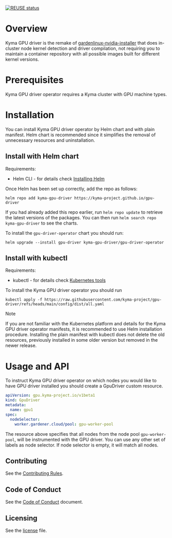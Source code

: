 [![REUSE status](https://api.reuse.software/badge/github.com/kyma-project/gpu-driver)](https://api.reuse.software/info/github.com/kyma-project/gpu-driver)

# Overview

Kyma GPU driver is the remake of 
[gardenlinux-nvidia-installer](https://github.com/gardenlinux/gardenlinux-nvidia-installer)
that does in-cluster node kernel detection and driver compilation, not requiring 
you to maintain a container repository with all possible images built for different 
kernel versions.

# Prerequisites

Kyma GPU driver operator requires a Kyma cluster with GPU machine types.

# Installation

You can install Kyma GPU driver operator by Helm chart and with plain manifest. 
Helm chart is recommended since it simplifies the removal of unnecessary resources
and uninstallation.

## Install with Helm chart

Requirements:
* Helm CLI - for details check [Installing Helm](https://helm.sh/docs/intro/install/)

Once Helm has been set up correctly, add the repo as follows:

```shell
helm repo add kyma-gpu-driver https://kyma-project.github.io/gpu-driver
```

If you had already added this repo earlier, run `helm repo update` to retrieve
the latest versions of the packages. You can then run
`helm search repo kyma-gpu-driver` to see the charts.

To install the `gpu-driver-operator` chart you should run:

```shell
helm upgrade --install gpu-driver kyma-gpu-driver/gpu-driver-operator
```

## Install with kubectl 

Requirements:
* kubectl - for details check [Kubernetes tools](https://kubernetes.io/docs/tasks/tools/#kubectl)

To install the Kyma GPU driver operator you should run

```shell
kubectl apply -f https://raw.githubusercontent.com/kyma-project/gpu-driver/refs/heads/main/config/dist/all.yaml
```

> [!NOTE]  
> If you are not familiar with the Kubernetes platform and details for the 
> Kyma GPU driver operator manifests, it is recommended to use Helm installation
> procedure. Installing the plain manifest with kubectl does not delete the old
> resources, previously installed in some older version but removed
> in the newer release. 

# Usage and API

To instruct Kyma GPU driver operator on which nodes you would like to have
GPU driver installed you should create a GpuDriver custom resource.

```yaml
apiVersion: gpu.kyma-project.io/v1beta1
kind: GpuDriver
metadata:
  name: gpu1
spec:
  nodeSelector:
    worker.gardener.cloud/pool: gpu-worker-pool
```

The resource above specifies that all nodes from the node pool `gpu-worker-pool`, will be instrumented
with the GPU driver. You can use any other set of labels as node selector. If node selector is empty, it 
will match all nodes. 


## Contributing
<!--- mandatory section - do not change this! --->

See the [Contributing Rules](CONTRIBUTING.md).

## Code of Conduct
<!--- mandatory section - do not change this! --->

See the [Code of Conduct](CODE_OF_CONDUCT.md) document.

## Licensing
<!--- mandatory section - do not change this! --->

See the [license](./LICENSE) file.
